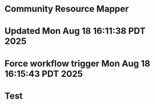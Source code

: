 # Community Resource Mapper
# Updated Mon Aug 18 16:11:38 PDT 2025
# Force workflow trigger Mon Aug 18 16:15:43 PDT 2025
# Test
